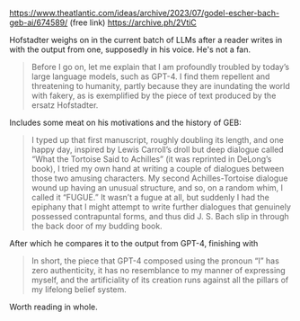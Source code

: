 https://www.theatlantic.com/ideas/archive/2023/07/godel-escher-bach-geb-ai/674589/
(free link) https://archive.ph/2VtiC

Hofstadter weighs on in the current batch of LLMs after a reader writes in with the output from one, supposedly in his voice. He's not a fan.

> Before I go on, let me explain that I am profoundly troubled by today’s large language models, such as GPT-4. I find them repellent and threatening to humanity, partly because they are inundating the world with fakery, as is exemplified by the piece of text produced by the ersatz Hofstadter.

Includes some meat on his motivations and the history of GEB:

> I typed up that first manuscript, roughly doubling its length, and one happy day, inspired by Lewis Carroll’s droll but deep dialogue called “What the Tortoise Said to Achilles” (it was reprinted in DeLong’s book), I tried my own hand at writing a couple of dialogues between those two amusing characters. My second Achilles-Tortoise dialogue wound up having an unusual structure, and so, on a random whim, I called it “FUGUE.” It wasn’t a fugue at all, but suddenly I had the epiphany that I might attempt to write further dialogues that genuinely possessed contrapuntal forms, and thus did J. S. Bach slip in through the back door of my budding book.

After which he compares it to the output from GPT-4, finishing with

> In short, the piece that GPT-4 composed using the pronoun “I” has zero authenticity, it has no resemblance to my manner of expressing myself, and the artificiality of its creation runs against all the pillars of my lifelong belief system.

Worth reading in whole.